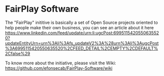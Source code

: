 # FairPlay Software

The "FairPlay" inititive is basically a set of Open Source projects oriented to help people make their own business, you can see an article about it here
https://www.linkedin.com/feed/update/urn:li:ugcPost:6995115420550635520?updateEntityUrn=urn%3Ali%3Afs_updateV2%3A%28urn%3Ali%3AugcPost%3A6995115420550635520%2CFEED_DETAIL%2CEMPTY%2CDEFAULT%2Cfalse%29

To know more about the initiative, please visit the Wiki: https://github.com/efonsecab/FairPlay-Software/wiki
